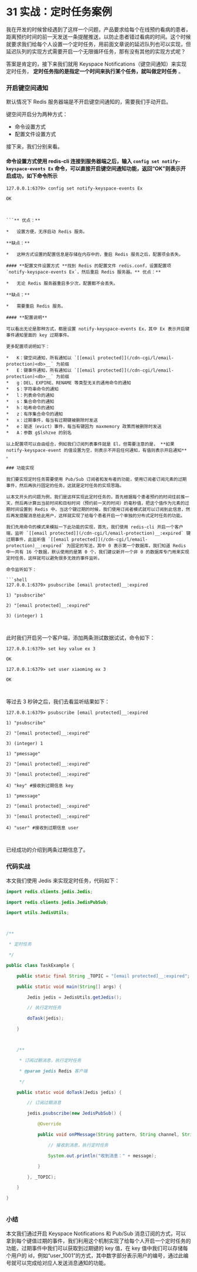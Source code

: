 # 31 实战：定时任务案例

我在开发的时候曾经遇到了这样一个问题，产品要求给每个在线预约看病的患者，距离预约时间的前一天发送一条提醒推送，以防止患者错过看病的时间。这个时候就要求我们给每个人设置一个定时任务，用前面文章说的延迟队列也可以实现，但延迟队列的实现方式需要开启一个无限循环任务，那有没有其他的实现方式呢？

答案是肯定的，接下来我们就用 Keyspace Notifications（键空间通知）来实现定时任务， **定时任务指的是指定一个时间来执行某个任务，就叫做定时任务** 。

### 开启键空间通知

默认情况下 Redis 服务器端是不开启键空间通知的，需要我们手动开启。

键空间开启分为两种方式：

- 命令设置方式
- 配置文件设置方式

接下来，我们分别来看。

#### **命令设置方式**使用 redis-cli 连接到服务器端之后，输入 `config set notify-keyspace-events Ex` 命令，可以直接开启键空间通知功能，返回“OK”则表示开启成功，如下命令所示

````shell
127.0.0.1:6379> config set notify-keyspace-events Ex

OK



```** 优点：**

*   设置方便，无序启动 Redis 服务。

**缺点：**

*   这种方式设置的配置信息是存储在内存中的，重启 Redis 服务之后，配置项会丢失。

#### **配置文件设置方式 **找到 Redis 的配置文件 redis.conf，设置配置项 `notify-keyspace-events Ex`，然后重启 Redis 服务器。** 优点：**

*   无论 Redis 服务器重启多少次，配置都不会丢失。

**缺点：**

*   需要重启 Redis 服务。

#### **配置说明**

可以看出无论是那种方式，都是设置 notify-keyspace-events Ex，其中 Ex 表示开启键事件通知里面的 key 过期事件。

更多配置项说明如下：

*   K：键空间通知，所有通知以 `[[email protected]](/cdn-cgi/l/email-protection)<db>__` 为前缀
*   E：键事件通知，所有通知以 `[[email protected]](/cdn-cgi/l/email-protection)<db>__` 为前缀
*   g：DEL、EXPIRE、RENAME 等类型无关的通用命令的通知
*   $：字符串命令的通知
*   l：列表命令的通知
*   s：集合命令的通知
*   h：哈希命令的通知
*   z：有序集合命令的通知
*   x：过期事件，每当有过期键被删除时发送
*   e：驱逐（evict）事件，每当有键因为 maxmemory 政策而被删除时发送
*   A：参数 g$lshzxe 的别名

以上配置项可以自由组合，例如我们订阅列表事件就是 El，但需要注意的是， **如果 notify-keyspace-event 的值设置为空，则表示不开启任何通知，有值则表示开启通知** 。

### 功能实现

我们要实现定时任务需要使用 Pub/Sub 订阅者和发布者的功能，使用订阅者订阅元素的过期事件，然后再执行固定的任务，这就是定时任务的实现思路。

以本文开头的问题为例，我们是这样实现此定时任务的，首先根据每个患者预约的时间往前推一天，然后再计算出当前时间和目标时间（预约前一天的时间）的毫秒值，把这个值作为元素的过期时间设置到 Redis 中，当这个键过期的时候，我们使用订阅者模式就可以订阅到此信息，然后再发提醒消息给此用户，这样就实现了给每个患者开启一个单独的分布式定时任务的功能。

我们先用命令的模式来模拟一下此功能的实现，首先，我们使用 redis-cli 开启一个客户端，监听 `[[email protected]](/cdn-cgi/l/email-protection)__:expired` 键过期事件，此监听值 `[[email protected]](/cdn-cgi/l/email-protection)__:expired` 为固定的写法，其中 0 表示第一个数据库，我们知道 Redis 中一共有 16 个数据，默认使用的是第 0 个，我们建议新开一个非 0 的数据库专门用来实现定时任务，这样就可以避免很多无效的事件监听。

命令监听如下：

```shell
127.0.0.1:6379> psubscribe [email protected]__:expired

1) "psubscribe"

2) "[email protected]__:expired"

3) (integer) 1



````

此时我们开启另一个客户端，添加两条测试数据试试，命令如下：

```shell
127.0.0.1:6379> set key value ex 3

OK

127.0.0.1:6379> set user xiaoming ex 3

OK



```

等过去 3 秒钟之后，我们去看监听结果如下：

```shell
127.0.0.1:6379> psubscribe [email protected]__:expired

1) "psubscribe"

2) "[email protected]__:expired"

3) (integer) 1

1) "pmessage" 

2) "[email protected]__:expired"

3) "[email protected]__:expired"

4) "key" #接收到过期信息 key

1) "pmessage"

2) "[email protected]__:expired"

3) "[email protected]__:expired"

4) "user" #接收到过期信息 user



```

已经成功的介绍到两条过期信息了。

### 代码实战

本文我们使用 Jedis 来实现定时任务，代码如下：

```java
import redis.clients.jedis.Jedis;

import redis.clients.jedis.JedisPubSub;

import utils.JedisUtils;



/**

 * 定时任务

 */

public class TaskExample {

    public static final String _TOPIC = "[email protected]__:expired"; // 订阅频道名称

    public static void main(String[] args) {

        Jedis jedis = JedisUtils.getJedis();

        // 执行定时任务

        doTask(jedis);

    }



    /**

     * 订阅过期消息，执行定时任务

     * @param jedis Redis 客户端

     */

    public static void doTask(Jedis jedis) {

        // 订阅过期消息

        jedis.psubscribe(new JedisPubSub() {

            @Override

            public void onPMessage(String pattern, String channel, String message) {

                // 接收到消息，执行定时任务

                System.out.println("收到消息：" + message);

            }

        }, _TOPIC);

    }

}



```

### 小结

本文我们通过开启 Keyspace Notifications 和 Pub/Sub 消息订阅的方式，可以拿到每个键值过期的事件，我们利用这个机制实现了给每个人开启一个定时任务的功能，过期事件中我们可以获取到过期键的 key 值，在 key 值中我们可以存储每个用户的 id，例如“user_1001”的方式，其中数字部分表示用户的编号，通过此编号就可以完成给对应人发送消息通知的功能。
